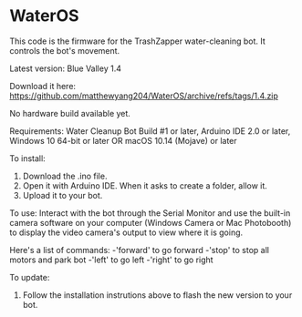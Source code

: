 # WaterOS
This code is the firmware for the TrashZapper water-cleaning bot. It controls the bot's movement.

Latest version: Blue Valley 1.4

Download it here:
https://github.com/matthewyang204/WaterOS/archive/refs/tags/1.4.zip

No hardware build available yet.

Requirements:
Water Cleanup Bot Build #1 or later,
Arduino IDE 2.0 or later,
Windows 10 64-bit or later OR macOS 10.14 (Mojave) or later

To install:
1. Download the .ino file.
2. Open it with Arduino IDE. When it asks to create a folder, allow it.
3. Upload it to your bot.

To use: Interact with the bot through the Serial Monitor and use the built-in camera software on your computer (Windows Camera or Mac Photobooth) to display the video camera's output to view where it is going.

Here's a list of commands:
-'forward' to go forward
-'stop' to stop all motors and park bot
-'left' to go left
-'right' to go right

To update:
1. Follow the installation instrutions above to flash the new version to your bot.
